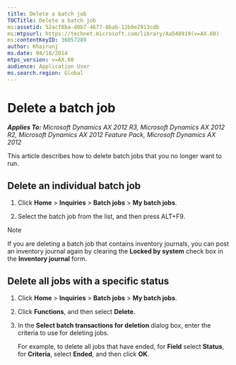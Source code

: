 ```yaml
---
title: Delete a batch job
TOCTitle: Delete a batch job
ms:assetid: 52acf8ba-d0b7-4677-8bab-12b0e2913cdb
ms:mtpsurl: https://technet.microsoft.com/library/Aa548919(v=AX.60)
ms:contentKeyID: 36057289
author: Khairunj
ms.date: 04/18/2014
mtps_version: v=AX.60
audience: Application User
ms.search.region: Global
---
```


# Delete a batch job 


_**Applies To:** Microsoft Dynamics AX 2012 R3, Microsoft Dynamics AX 2012 R2, Microsoft Dynamics AX 2012 Feature Pack, Microsoft Dynamics AX 2012_

This article describes how to delete batch jobs that you no longer want to run.

## Delete an individual batch job

1.  Click **Home** \> **Inquiries** \> **Batch jobs** \> **My batch jobs**.

2.  Select the batch job from the list, and then press ALT+F9.


> [!NOTE]
> <P>If you are deleting a batch job that contains inventory journals, you can post an inventory journal again by clearing the <STRONG>Locked by system</STRONG> check box in the <STRONG>Inventory journal</STRONG> form.</P>



## Delete all jobs with a specific status

1.  Click **Home** \> **Inquiries** \> **Batch jobs** \> **My batch jobs**.

2.  Click **Functions**, and then select **Delete**.

3.  In the **Select batch transactions for deletion** dialog box, enter the criteria to use for deleting jobs.
    
    For example, to delete all jobs that have ended, for **Field** select **Status**, for **Criteria**, select **Ended**, and then click **OK**.

  


